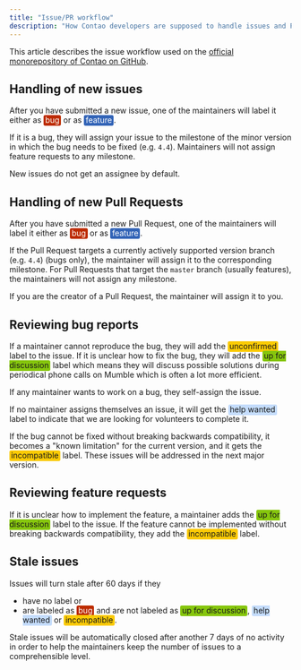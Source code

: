 ```yaml
---
title: "Issue/PR workflow"
description: "How Contao developers are supposed to handle issues and PRs on GitHub"
---
```

<style>
    span[class^="label-"] {
      padding: 0 3px 2px;
      border-radius: 3px;
    }
    .label-bug {
      background-color: #bd2c00;
      color: #fff;
    }
    .label-feature {
      background-color: #3364b7;
      color: #fff;
    }
    .label-discuss {
      background-color: #86c60d;
    }
    .label-help {
      background-color: #c4dcfc;
    }
    .label-status {
      background-color: #fbca04;
    }
</style>

This article describes the issue workflow used on the [official monorepository of Contao on GitHub](https://github.com/contao/contao).

## Handling of new issues

After you have submitted a new issue, one of the maintainers will label it either as <span class="label-bug">bug</span> or as
<span class="label-feature">feature</span>.

If it is a bug, they will assign your issue to the milestone of the minor version in which the bug needs to be fixed (e.g.
`4.4`). Maintainers will not assign feature requests to any milestone.

New issues do not get an assignee by default.

## Handling of new Pull Requests

After you have submitted a new Pull Request, one of the maintainers will label it either as <span class="label-bug">bug</span> or as
<span class="label-feature">feature</span>.

If the Pull Request targets a currently actively supported version branch (e.g. `4.4`) (bugs only), the maintainer will assign
it to the corresponding milestone.
For Pull Requests that target the `master` branch (usually features), the maintainers will not assign any milestone.

If you are the creator of a Pull Request, the maintainer will assign it to you.

## Reviewing bug reports

If a maintainer cannot reproduce the bug, they will add the <span class="label-status">unconfirmed</span> label to the issue.
If it is unclear how to fix the bug, they will add the <span class="label-discuss">up for discussion</span> label which
means they will discuss possible solutions during periodical phone calls on Mumble which is often a lot more efficient.

If any maintainer wants to work on a bug, they self-assign the issue.

If no maintainer assigns themselves an issue, it will get the <span class="label-help">help wanted</span> label to indicate
that we are looking for volunteers to complete it.

If the bug cannot be fixed without breaking backwards compatibility, it becomes a "known limitation" for the current
version, and it gets the <span class="label-status">incompatible</span> label. These issues will be addressed in the
next major version.
 
## Reviewing feature requests

If it is unclear how to implement the feature, a maintainer adds the <span class="label-discuss">up for discussion</span>
label to the issue. If the feature cannot be implemented without breaking backwards compatibility, they add the
<span class="label-status">incompatible</span> label. 

## Stale issues

Issues will turn stale after 60 days if they

* have no label or
* are labeled as <span class="label-bug">bug</span> and are not labeled as
  <span class="label-discuss">up for discussion</span>, <span class="label-help">help wanted</span> or
  <span class="label-status">incompatible</span>.

Stale issues will be automatically closed after another 7 days of no activity in order to help the maintainers keep
the number of issues to a comprehensible level.